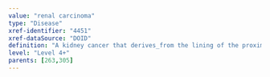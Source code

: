 ```yaml
---
value: "renal carcinoma"
type: "Disease"
xref-identifier: "4451"
xref-dataSource: "DOID"
definition: "A kidney cancer that derives_from the lining of the proximal convoluted tubule (the very small tubes in the kidney that filter the blood and remove waste products)."
level: "Level 4+"
parents: [263,305]
---
```

